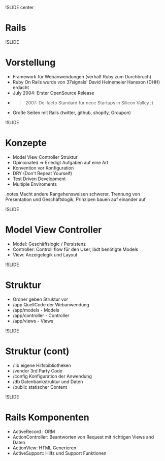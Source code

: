 !SLIDE center
# Rails

!SLIDE
# Vorstellung 
 * Framework für Webanwendungen (verhalf Ruby zum Durchbruch)
 * Ruby On Rails wurde von 37signals' David Heinemeier Hansson (DHH) erdacht
 * July 2004: Erster OpenSource Release
 * > 2007: De-facto Standard für neue Startups in Silicon Valley ;)
 * Große Seiten mit Rails (twitter, github, shopify, Groupon)
 
!SLIDE
# Konzepte
  * Model View Controller Struktur
  * Opinionated => Erledigt Aufgaben auf eine Art
  * Konvention vor Konfiguration
  * DRY (Don't Repeat Yourself)
  * Test Driven Development
  * Multiple Enviroments
  
.notes Macht andere Rangehensweisen schwerer, Trennung von Presentation und Geschäftslogik, Prinzipen bauen auf einander auf

!SLIDE
# Model View Controller
  * Model: Geschäftslogic / Persistenz
  * Controller: Controll flow für den User, lädt benötigte Models
  * View: Anzeigelogik und Layout

!SLIDE
# Struktur
  * Ordner geben Struktur vor
  * /app QuellCode der Webanwendung
  * /app/models - Models
  * /app/controller - Controller
  * /app/views - Views

!SLIDE  
# Struktur (cont)  
  * /lib eigene Hilfsbibliotheken
  * /vendor 3rd Party Code
  * /config Konfiguration der Anwendung
  * /db Datenbankstruktur und Daten
  * /public statischer Content

!SLIDE
# Rails Komponenten
  * ActiveRecord : ORM
  * ActionController: Beantworten von Request mit richtigen Views and Daten
  * ActionView: HTML Generieren
  * ActiveSupport: Hilfs und Support Funktionen 